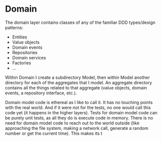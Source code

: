 # Domain

The domain layer contains classes of any of the familiar DDD types/design patterns:

- Entities
- Value objects
- Domain events
- Repositories
- Domain services
- Factories
- ...

Within Domain I create a subdirectory Model, then within Model another directory for each of the aggregates that I model. An aggregate directory contains all the things related to that aggregate (value objects, domain events, a repository interface, etc.).

Domain model code is ethereal as I like to call it. It has no touching points with the real world. And if it were not for the tests, no one would call this code yet (it happens in the higher layers). Tests for domain model code can be purely unit tests, as all they do is execute code in memory. There is no need for domain model code to reach out to the world outside (like approaching the file system, making a network call, generate a random number or get the current time). This makes its t

